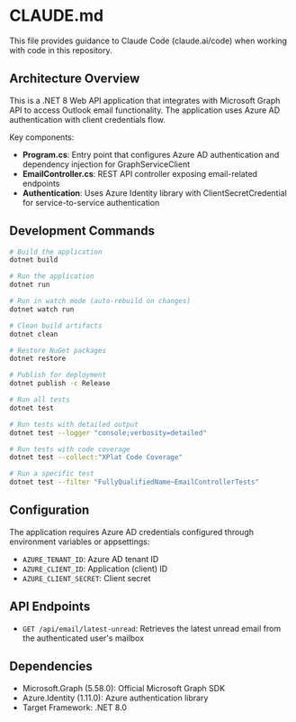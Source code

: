 # CLAUDE.md

This file provides guidance to Claude Code (claude.ai/code) when working with code in this repository.

## Architecture Overview

This is a .NET 8 Web API application that integrates with Microsoft Graph API to access Outlook email functionality. The application uses Azure AD authentication with client credentials flow.

Key components:
- **Program.cs**: Entry point that configures Azure AD authentication and dependency injection for GraphServiceClient
- **EmailController.cs**: REST API controller exposing email-related endpoints
- **Authentication**: Uses Azure Identity library with ClientSecretCredential for service-to-service authentication

## Development Commands

```bash
# Build the application
dotnet build

# Run the application
dotnet run

# Run in watch mode (auto-rebuild on changes)
dotnet watch run

# Clean build artifacts
dotnet clean

# Restore NuGet packages
dotnet restore

# Publish for deployment
dotnet publish -c Release

# Run all tests
dotnet test

# Run tests with detailed output
dotnet test --logger "console;verbosity=detailed"

# Run tests with code coverage
dotnet test --collect:"XPlat Code Coverage"

# Run a specific test
dotnet test --filter "FullyQualifiedName~EmailControllerTests"
```

## Configuration

The application requires Azure AD credentials configured through environment variables or appsettings:
- `AZURE_TENANT_ID`: Azure AD tenant ID
- `AZURE_CLIENT_ID`: Application (client) ID
- `AZURE_CLIENT_SECRET`: Client secret

## API Endpoints

- `GET /api/email/latest-unread`: Retrieves the latest unread email from the authenticated user's mailbox

## Dependencies

- Microsoft.Graph (5.58.0): Official Microsoft Graph SDK
- Azure.Identity (1.11.0): Azure authentication library
- Target Framework: .NET 8.0